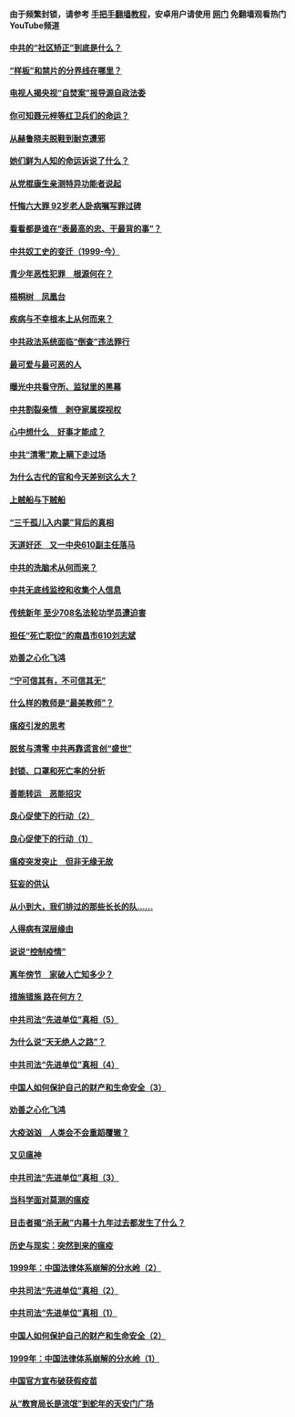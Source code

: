 #### 由于频繁封锁，请参考 [手把手翻墙教程](https://github.com/gfw-breaker/guides/wiki/)，安卓用户请使用 [网门](https://github.com/gfw-breaker/nogfw/blob/master/dl.md?t=04091200) 免翻墙观看热门YouTube频道 

#### [中共的“社区矫正”到底是什么？](../pages/19/422870.md?t=04091200) 

#### [“样板”和禁片的分界线在哪里？](../pages/19/422704.md?t=04091200) 

#### [电视人揭央视“自焚案”报导源自政法委](../pages/19/422770.md?t=04091200) 

#### [你可知聂元梓等红卫兵们的命运？](../pages/19/422848.md?t=04091200) 

#### [从赫鲁晓夫脱鞋到耐克遭邪](../pages/19/422826.md?t=04091200) 

#### [她们鲜为人知的命运诉说了什么？](../pages/19/422754.md?t=04091200) 

#### [从党棍康生亲测特异功能者说起](../pages/19/422657.md?t=04091200) 

#### [忏悔六大罪 92岁老人卧病嘱写罪过碑](../pages/19/422750.md?t=04091200) 

#### [看看都是谁在“表最高的忠、干最背的事”？](../pages/19/422703.md?t=04091200) 

#### [中共奴工史的变迁（1999-今）](../pages/19/422656.md?t=04091200) 

#### [青少年恶性犯罪　根源何在？](../pages/19/422449.md?t=04091200) 

#### [梧桐树　凤凰台](../pages/19/422442.md?t=04091200) 

#### [疾病与不幸根本上从何而来？](../pages/19/422438.md?t=04091200) 

#### [中共政法系统面临“倒查”违法罪行](../pages/19/422497.md?t=04091200) 

#### [最可爱与最可恶的人](../pages/19/422448.md?t=04091200) 

#### [曝光中共看守所、监狱里的黑幕](../pages/19/422390.md?t=04091200) 

#### [中共割裂亲情　剥夺家属探视权](../pages/19/422364.md?t=04091200) 

#### [心中想什么　好事才能成？](../pages/19/422318.md?t=04091200) 

#### [中共“清零”欺上瞒下走过场](../pages/19/422306.md?t=04091200) 

#### [为什么古代的官和今天差别这么大？](../pages/19/422228.md?t=04091200) 

#### [上贼船与下贼船](../pages/19/422276.md?t=04091200) 

#### [“三千孤儿入内蒙”背后的真相](../pages/19/422229.md?t=04091200) 

#### [天道好还　又一中央610副主任落马](../pages/19/422155.md?t=04091200) 

#### [中共的洗脑术从何而来？](../pages/19/422154.md?t=04091200) 

#### [中共无底线监控和收集个人信息](../pages/19/422039.md?t=04091200) 

#### [传统新年 至少708名法轮功学员遭迫害](../pages/19/421946.md?t=04091200) 

#### [担任“死亡职位”的南昌市610刘志斌](../pages/19/421957.md?t=04091200) 

#### [劝善之心化飞鸿](../pages/19/421164.md?t=04091200) 

#### [“宁可信其有，不可信其无”](../pages/19/421691.md?t=04091200) 

#### [什么样的教师是“最美教师”？](../pages/19/421755.md?t=04091200) 

#### [瘟疫引发的思考](../pages/19/421594.md?t=04091200) 

#### [脱贫与清零 中共再靠谎言创“盛世”](../pages/19/421590.md?t=04091200) 

#### [封锁、口罩和死亡率的分析](../pages/19/421495.md?t=04091200) 

#### [善能转运　恶能招灾](../pages/19/421334.md?t=04091200) 

#### [良心促使下的行动（2）](../pages/19/421361.md?t=04091200) 

#### [良心促使下的行动（1）](../pages/19/421302.md?t=04091200) 

#### [瘟疫突发突止　但非无缘无故](../pages/19/421281.md?t=04091200) 

#### [狂妄的供认](../pages/19/421199.md?t=04091200) 

#### [从小到大，我们排过的那些长长的队……](../pages/19/421243.md?t=04091200) 

#### [人得病有深层缘由](../pages/19/420864.md?t=04091200) 

#### [说说“控制疫情”](../pages/19/420831.md?t=04091200) 

#### [离年傍节　家破人亡知多少？](../pages/19/420563.md?t=04091200) 

#### [措施错施  路在何方？](../pages/19/420076.md?t=04091200) 

#### [中共司法“先进单位”真相（5）](../pages/19/419453.md?t=04091200) 

#### [为什么说“天无绝人之路”？](../pages/19/419618.md?t=04091200) 

#### [中共司法“先进单位”真相（4）](../pages/19/419452.md?t=04091200) 

#### [中国人如何保护自己的财产和生命安全（3）](../pages/19/419405.md?t=04091200) 

#### [劝善之心化飞鸿](../pages/19/418758.md?t=04091200) 

#### [大疫汹汹　人类会不会重蹈覆辙？](../pages/19/419691.md?t=04091200) 

#### [又见瘟神](../pages/19/419225.md?t=04091200) 

#### [中共司法“先进单位”真相（3）](../pages/19/419451.md?t=04091200) 

#### [当科学面对莫测的瘟疫](../pages/19/419625.md?t=04091200) 

#### [目击者揭“杀无赦”内幕十九年过去都发生了什么？](../pages/19/419617.md?t=04091200) 

#### [历史与现实：突然到来的瘟疫](../pages/19/419619.md?t=04091200) 

#### [1999年：中国法律体系崩解的分水岭（2）](../pages/19/419455.md?t=04091200) 

#### [中共司法“先进单位”真相（2）](../pages/19/419450.md?t=04091200) 

#### [中共司法“先进单位”真相（1）](../pages/19/419449.md?t=04091200) 

#### [中国人如何保护自己的财产和生命安全（2）](../pages/19/419404.md?t=04091200) 

#### [1999年：中国法律体系崩解的分水岭（1）](../pages/19/419454.md?t=04091200) 

#### [中国官方宣布破获假疫苗](../pages/19/419504.md?t=04091200) 

#### [从“教育局长是流氓”到蛇年的天安门广场](../pages/19/419470.md?t=04091200) 

